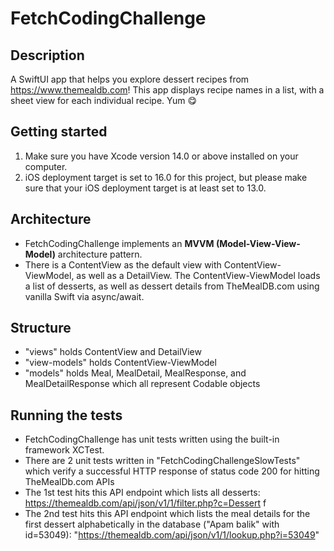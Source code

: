 # FetchCodingChallenge
## Description
A SwiftUI app that helps you explore dessert recipes from https://www.themealdb.com! This app displays recipe names in a list, with a sheet view for each individual recipe. Yum 😋
## Getting started
1. Make sure you have Xcode version 14.0 or above installed on your computer.
2. iOS deployment target is set to 16.0 for this project, but please make sure that your iOS deployment target is at least set to 13.0.
## Architecture
- FetchCodingChallenge implements an <b>MVVM (Model-View-View-Model)</b> architecture pattern.
- There is a ContentView as the default view with ContentView-ViewModel, as well as a DetailView. The ContentView-ViewModel loads a list of desserts, as well as dessert details from TheMealDB.com using vanilla Swift via async/await.
## Structure
- "views" holds ContentView and DetailView
- "view-models" holds ContentView-ViewModel
- "models" holds Meal, MealDetail, MealResponse, and MealDetailResponse which all represent Codable objects
## Running the tests
- FetchCodingChallenge has unit tests written using the built-in framework XCTest.
- There are 2 unit tests written in "FetchCodingChallengeSlowTests" which verify a successful HTTP response of status code 200 for hitting TheMealDb.com APIs
- The 1st test hits this API endpoint which lists all desserts: https://themealdb.com/api/json/v1/1/filter.php?c=Dessert f
- The 2nd test hits this API endpoint which lists the meal details for the first dessert alphabetically in the database ("Apam balik" with id=53049): "https://themealdb.com/api/json/v1/1/lookup.php?i=53049"

